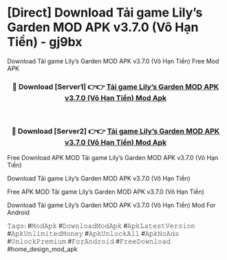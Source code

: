 # [Direct] Download Tải game Lily’s Garden MOD APK v3.7.0 (Vô Hạn Tiền) - gj9bx
Download Tải game Lily’s Garden MOD APK v3.7.0 (Vô Hạn Tiền) Free Mod APK

<div align="center">
<h3>🔴 Download [Server1] 👉👉 <a href="https://apk-comot.site?title=Tải_game_Lily’s_Garden_MOD_APK_v3.7.0_(Vô_Hạn_Tiền)">Tải game Lily’s Garden MOD APK v3.7.0 (Vô Hạn Tiền) Mod Apk</a></h3><br>

<h3>🔴 Download [Server2] 👉👉 <a href="https://apk-comot.site?title=Tải_game_Lily’s_Garden_MOD_APK_v3.7.0_(Vô_Hạn_Tiền)">Tải game Lily’s Garden MOD APK v3.7.0 (Vô Hạn Tiền) Mod Apk</a></h3>
</div>


Free Download APK MOD Tải game Lily’s Garden MOD APK v3.7.0 (Vô Hạn Tiền)

Download Tải game Lily’s Garden MOD APK v3.7.0 (Vô Hạn Tiền) 

Free APK MOD Tải game Lily’s Garden MOD APK v3.7.0 (Vô Hạn Tiền) 

Download Tải game Lily’s Garden MOD APK v3.7.0 (Vô Hạn Tiền) Mod For Android

𝚃𝚊𝚐𝚜: #𝙼𝚘𝚍𝙰𝚙𝚔 #𝙳𝚘𝚠𝚗𝚕𝚘𝚊𝚍𝙼𝚘𝚍𝙰𝚙𝚔 #𝙰𝚙𝚔𝙻𝚊𝚝𝚎𝚜𝚝𝚅𝚎𝚛𝚜𝚒𝚘𝚗 #𝙰𝚙𝚔𝚄𝚗𝚕𝚒𝚖𝚒𝚝𝚎𝚍𝙼𝚘𝚗𝚎𝚢 #𝙰𝚙𝚔𝚄𝚗𝚕𝚘𝚌𝚔𝙰𝚕𝚕 #𝙰𝚙𝚔𝙽𝚘𝙰𝚍𝚜 #𝚄𝚗𝚕𝚘𝚌𝚔𝙿𝚛𝚎𝚖𝚒𝚞𝚖 #𝙵𝚘𝚛𝙰𝚗𝚍𝚛𝚘𝚒𝚍 #𝙵𝚛𝚎𝚎𝙳𝚘𝚠𝚗𝚕𝚘𝚊𝚍 #home_design_mod_apk